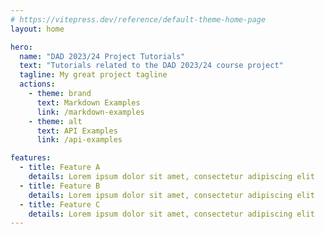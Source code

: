 ```yaml
---
# https://vitepress.dev/reference/default-theme-home-page
layout: home

hero:
  name: "DAD 2023/24 Project Tutorials"
  text: "Tutorials related to the DAD 2023/24 course project"
  tagline: My great project tagline
  actions:
    - theme: brand
      text: Markdown Examples
      link: /markdown-examples
    - theme: alt
      text: API Examples
      link: /api-examples

features:
  - title: Feature A
    details: Lorem ipsum dolor sit amet, consectetur adipiscing elit
  - title: Feature B
    details: Lorem ipsum dolor sit amet, consectetur adipiscing elit
  - title: Feature C
    details: Lorem ipsum dolor sit amet, consectetur adipiscing elit
---
```


